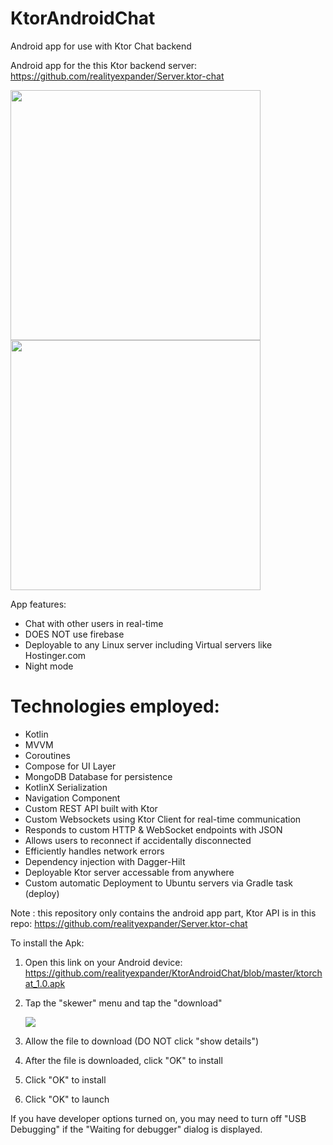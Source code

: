 # KtorAndroidChat
Android app for use with Ktor Chat backend

Android app for the this Ktor backend server: https://github.com/realityexpander/Server.ktor-chat

[<img src="https://user-images.githubusercontent.com/5157474/190579966-c9aa572b-46e4-4db9-a6fe-9ab49b06f269.png" width="400"/>](https://user-images.githubusercontent.com/5157474/190579966-c9aa572b-46e4-4db9-a6fe-9ab49b06f269.png)
[<img src="https://user-images.githubusercontent.com/5157474/190580415-a05d49e5-e55b-4a05-a029-b60e04cf1394.png" width="400"/>](https://user-images.githubusercontent.com/5157474/190580415-a05d49e5-e55b-4a05-a029-b60e04cf1394.png)




App features:
- Chat with other users in real-time
- DOES NOT use firebase
- Deployable to any Linux server including Virtual servers like Hostinger.com
- Night mode

# Technologies employed:

* Kotlin 
* MVVM
* Coroutines
* Compose for UI Layer
* MongoDB Database for persistence
* KotlinX Serialization
* Navigation Component
* Custom REST API built with Ktor
* Custom Websockets using Ktor Client for real-time communication
* Responds to custom HTTP & WebSocket endpoints with JSON
* Allows users to reconnect if accidentally disconnected
* Efficiently handles network errors
* Dependency injection with Dagger-Hilt
* Deployable Ktor server accessable from anywhere
* Custom automatic Deployment to Ubuntu servers via Gradle task (deploy)

Note : this repository only contains the android app part, Ktor API is in this repo:  https://github.com/realityexpander/Server.ktor-chat

To install the Apk:

1. Open this link on your Android device:
   https://github.com/realityexpander/KtorAndroidChat/blob/master/ktorchat_1.0.apk
2. Tap the "skewer" menu and tap the "download"

   [![](https://user-images.githubusercontent.com/5157474/147434050-57102a30-af32-46ed-a90b-d94e0c4a4f35.jpg)]()
3. Allow the file to download (DO NOT click "show details")
4. After the file is downloaded, click "OK" to install
5. Click "OK" to install
6. Click "OK" to launch

If you have developer options turned on, you may need to turn off "USB Debugging" if the "Waiting for debugger" dialog is displayed.
